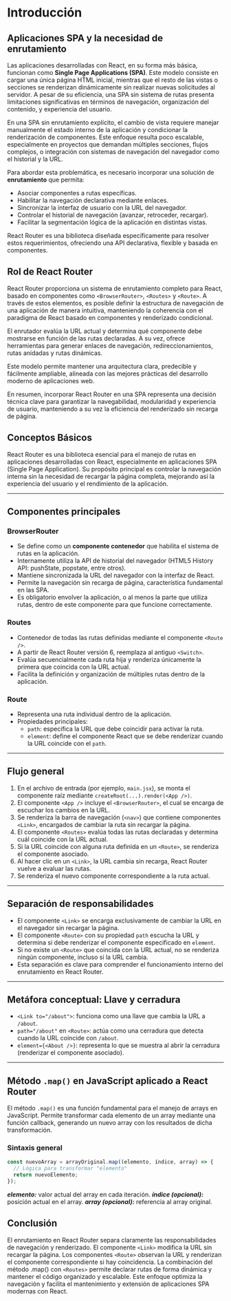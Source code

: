 # Introducción

## Aplicaciones SPA y la necesidad de enrutamiento

Las aplicaciones desarrolladas con React, en su forma más básica, funcionan como **Single Page Applications (SPA)**. Este modelo consiste en cargar una única página HTML inicial, mientras que el resto de las vistas o secciones se renderizan dinámicamente sin realizar nuevas solicitudes al servidor. A pesar de su eficiencia, una SPA sin sistema de rutas presenta limitaciones significativas en términos de navegación, organización del contenido, y experiencia del usuario.

En una SPA sin enrutamiento explícito, el cambio de vista requiere manejar manualmente el estado interno de la aplicación y condicionar la renderización de componentes. Este enfoque resulta poco escalable, especialmente en proyectos que demandan múltiples secciones, flujos complejos, o integración con sistemas de navegación del navegador como el historial y la URL.

Para abordar esta problemática, es necesario incorporar una solución de **enrutamiento** que permita:

- Asociar componentes a rutas específicas.
- Habilitar la navegación declarativa mediante enlaces.
- Sincronizar la interfaz de usuario con la URL del navegador.
- Controlar el historial de navegación (avanzar, retroceder, recargar).
- Facilitar la segmentación lógica de la aplicación en distintas vistas.

React Router es una biblioteca diseñada específicamente para resolver estos requerimientos, ofreciendo una API declarativa, flexible y basada en componentes.

## Rol de React Router

React Router proporciona un sistema de enrutamiento completo para React, basado en componentes como `<BrowserRouter>`, `<Routes>` y `<Route>`. A través de estos elementos, es posible definir la estructura de navegación de una aplicación de manera intuitiva, manteniendo la coherencia con el paradigma de React basado en componentes y renderizado condicional.

El enrutador evalúa la URL actual y determina qué componente debe mostrarse en función de las rutas declaradas. A su vez, ofrece herramientas para generar enlaces de navegación, redireccionamientos, rutas anidadas y rutas dinámicas.

Este modelo permite mantener una arquitectura clara, predecible y fácilmente ampliable, alineada con las mejores prácticas del desarrollo moderno de aplicaciones web.

En resumen, incorporar React Router en una SPA representa una decisión técnica clave para garantizar la navegabilidad, modularidad y experiencia de usuario, manteniendo a su vez la eficiencia del renderizado sin recarga de página.

## Conceptos Básicos

React Router es una biblioteca esencial para el manejo de rutas en aplicaciones desarrolladas con React, especialmente en aplicaciones SPA (Single Page Application). Su propósito principal es controlar la navegación interna sin la necesidad de recargar la página completa, mejorando así la experiencia del usuario y el rendimiento de la aplicación.

---

## Componentes principales

### BrowserRouter

- Se define como un **componente contenedor** que habilita el sistema de rutas en la aplicación.
- Internamente utiliza la API de historial del navegador (HTML5 History API: pushState, popstate, entre otros).
- Mantiene sincronizada la URL del navegador con la interfaz de React.
- Permite la navegación sin recarga de página, característica fundamental en las SPA.
- Es obligatorio envolver la aplicación, o al menos la parte que utiliza rutas, dentro de este componente para que funcione correctamente.

### Routes

- Contenedor de todas las rutas definidas mediante el componente `<Route />`.
- A partir de React Router versión 6, reemplaza al antiguo `<Switch>`.
- Evalúa secuencialmente cada ruta hija y renderiza únicamente la primera que coincida con la URL actual.
- Facilita la definición y organización de múltiples rutas dentro de la aplicación.

### Route

- Representa una ruta individual dentro de la aplicación.
- Propiedades principales:
  - `path`: especifica la URL que debe coincidir para activar la ruta.
  - `element`: define el componente React que se debe renderizar cuando la URL coincide con el `path`.

---

## Flujo general

1. En el archivo de entrada (por ejemplo, `main.jsx`), se monta el componente raíz mediante `createRoot(...).render(<App />)`.
2. El componente `<App />` incluye el `<BrowserRouter>`, el cual se encarga de escuchar los cambios en la URL.
3. Se renderiza la barra de navegación (`<nav>`) que contiene componentes `<Link>`, encargados de cambiar la ruta sin recargar la página.
4. El componente `<Routes>` evalúa todas las rutas declaradas y determina cuál coincide con la URL actual.
5. Si la URL coincide con alguna ruta definida en un `<Route>`, se renderiza el componente asociado.
6. Al hacer clic en un `<Link>`, la URL cambia sin recarga, React Router vuelve a evaluar las rutas.
7. Se renderiza el nuevo componente correspondiente a la ruta actual.

---

## Separación de responsabilidades

- El componente `<Link>` se encarga exclusivamente de cambiar la URL en el navegador sin recargar la página.
- El componente `<Route>` con su propiedad `path` escucha la URL y determina si debe renderizar el componente especificado en `element`.
- Si no existe un `<Route>` que coincida con la URL actual, no se renderiza ningún componente, incluso si la URL cambia.
- Esta separación es clave para comprender el funcionamiento interno del enrutamiento en React Router.

---

## Metáfora conceptual: Llave y cerradura

- `<Link to="/about">`: funciona como una llave que cambia la URL a `/about`.
- `path="/about"` en `<Route>`: actúa como una cerradura que detecta cuando la URL coincide con `/about`.
- `element={<About />}`: representa lo que se muestra al abrir la cerradura (renderizar el componente asociado).

---

## Método `.map()` en JavaScript aplicado a React Router

El método `.map()` es una función fundamental para el manejo de arrays en JavaScript. Permite transformar cada elemento de un array mediante una función callback, generando un nuevo array con los resultados de dicha transformación.

### Sintaxis general

```js
const nuevoArray = arrayOriginal.map((elemento, índice, array) => {
  // Lógica para transformar "elemento"
  return nuevoElemento;
});

```

***elemento:*** valor actual del array en cada iteración.
***índice (opcional):*** posición actual en el array.
***array (opcional):*** referencia al array original.

## Conclusión

El enrutamiento en React Router separa claramente las responsabilidades de navegación y renderizado.
El componente `<Link>` modifica la URL sin recargar la página.
Los componentes `<Route>` observan la URL y renderizan el componente correspondiente si hay coincidencia.
La combinación del método .map() con `<Routes>` permite declarar rutas de forma dinámica y mantener el código organizado y escalable.
Este enfoque optimiza la navegación y facilita el mantenimiento y extensión de aplicaciones SPA modernas con React.
